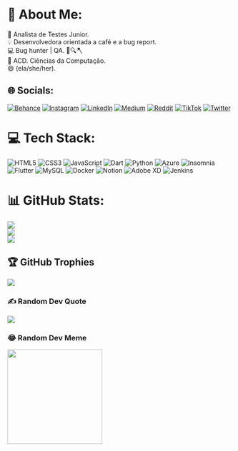 # 💫 About Me:
🔭 Analista de Testes Junior.<br>💡 Desenvolvedora orientada a café e a bug report.<br>💻 Bug hunter | QA. 🐞🔍🪓<br>👾 ACD. Ciências da Computação.<br>😄 (ela/she/her).


## 🌐 Socials:
[![Behance](https://img.shields.io/badge/Behance-1769ff?logo=behance&logoColor=white)](https://behance.net/beatrizrodrigu191) [![Instagram](https://img.shields.io/badge/Instagram-%23E4405F.svg?logo=Instagram&logoColor=white)](https://instagram.com/bearodrgs) [![LinkedIn](https://img.shields.io/badge/LinkedIn-%230077B5.svg?logo=linkedin&logoColor=white)](https://linkedin.com/in/beatrizrodrigues-2609) [![Medium](https://img.shields.io/badge/Medium-12100E?logo=medium&logoColor=white)](https://medium.com/@qa.beatrizrodrigues) [![Reddit](https://img.shields.io/badge/Reddit-%23FF4500.svg?logo=Reddit&logoColor=white)](https://reddit.com/user/bearodrgs) [![TikTok](https://img.shields.io/badge/TikTok-%23000000.svg?logo=TikTok&logoColor=white)](https://tiktok.com/@atttttbeaa) [![Twitter](https://img.shields.io/badge/Twitter-%231DA1F2.svg?logo=Twitter&logoColor=white)](https://twitter.com/atttbea) 

# 💻 Tech Stack:
![HTML5](https://img.shields.io/badge/html5-%23E34F26.svg?style=plastic&logo=html5&logoColor=white) ![CSS3](https://img.shields.io/badge/css3-%231572B6.svg?style=plastic&logo=css3&logoColor=white) ![JavaScript](https://img.shields.io/badge/javascript-%23323330.svg?style=plastic&logo=javascript&logoColor=%23F7DF1E) ![Dart](https://img.shields.io/badge/dart-%230175C2.svg?style=plastic&logo=dart&logoColor=white) ![Python](https://img.shields.io/badge/python-3670A0?style=plastic&logo=python&logoColor=ffdd54) ![Azure](https://img.shields.io/badge/azure-%230072C6.svg?style=plastic&logo=azure-devops&logoColor=white) ![Insomnia](https://img.shields.io/badge/Insomnia-black?style=plastic&logo=insomnia&logoColor=5849BE) ![Flutter](https://img.shields.io/badge/Flutter-%2302569B.svg?style=plastic&logo=Flutter&logoColor=white) ![MySQL](https://img.shields.io/badge/mysql-%2300f.svg?style=plastic&logo=mysql&logoColor=white) ![Docker](https://img.shields.io/badge/docker-%230db7ed.svg?style=plastic&logo=docker&logoColor=white) ![Notion](https://img.shields.io/badge/Notion-%23000000.svg?style=plastic&logo=notion&logoColor=white) ![Adobe XD](https://img.shields.io/badge/Adobe%20XD-470137?style=plastic&logo=Adobe%20XD&logoColor=#FF61F6) ![Jenkins](https://img.shields.io/badge/jenkins-%232C5263.svg?style=plastic&logo=jenkins&logoColor=white)
# 📊 GitHub Stats:
![](https://github-readme-stats.vercel.app/api?username=beatrizrodrgss&theme=great-gatsby&hide_border=false&include_all_commits=false&count_private=false)<br/>
![](https://github-readme-streak-stats.herokuapp.com/?user=beatrizrodrgss&theme=great-gatsby&hide_border=false)<br/>
![](https://github-readme-stats.vercel.app/api/top-langs/?username=beatrizrodrgss&theme=great-gatsby&hide_border=false&include_all_commits=false&count_private=false&layout=compact)

## 🏆 GitHub Trophies
![](https://github-profile-trophy.vercel.app/?username=beatrizrodrgss&theme=gruvbox&no-frame=false&no-bg=true&margin-w=4)

### ✍️ Random Dev Quote
![](https://quotes-github-readme.vercel.app/api?type=horizontal&theme=gruvbox)

### 😂 Random Dev Meme
<img src="https://i.redd.it/jldb0s8xfhl01.png" width="212px"/>

<!-- Proudly created with GPRM ( https://gprm.itsvg.in ) -->


